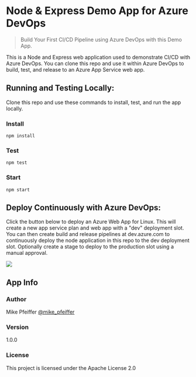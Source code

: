 # Node & Express Demo App for Azure DevOps

> Build Your First CI/CD Pipeline using Azure DevOps with this Demo App.

This is a Node and Express web application used to demonstrate CI/CD with Azure DevOps. You can clone this repo and use it within Azure DevOps to build, test, and release to an Azure App Service web app.

## Running and Testing Locally:

Clone this repo and use these commands to install, test, and run the app locally.

### Install

```
npm install
```

### Test

```
npm test
```

### Start

```
npm start
```

## Deploy Continuously with Azure DevOps:

Click the button below to deploy an Azure Web App for Linux. This will create a new app service plan and web app with a "dev" deployment slot. You can then create build and release pipelines at dev.azure.com to continuously deploy the node application in this repo to the dev deployment slot. Optionally create a stage to deploy to the production slot using a manual approval.

<a href="https://portal.azure.com/#create/Microsoft.Template/uri/https%3A%2F%2Fraw.githubusercontent.com%2Fmikepfeiffer%2Fnode-express-azure%2Fmaster%2Fazuredeploy.json" target="_blank">
    <img src="http://azuredeploy.net/deploybutton.png"/>
</a>

## App Info

### Author

Mike Pfeiffer
[@mike_pfeiffer](https://twitter.com/mike_pfeiffer)

### Version

1.0.0

### License

This project is licensed under the Apache License 2.0
